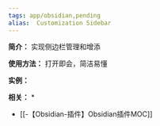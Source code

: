 ```yaml
---
tags: app/obsidian,pending 
alias:  Customization Sidebar
---
```

**简介：**
实现侧边栏管理和增添

**使用方法：**
打开即会，简洁易懂

**实例：**


**相关：**
* 
* [[-【Obsidian-插件】Obsidian插件MOC]]